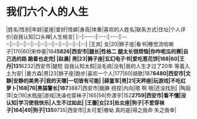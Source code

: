 # 我们六个人的人生


|姓名|性别|年龄|星座|爱好|怪癖|身高|体重|喜欢的人姓名|联系方式|住址|个人评价|自我认知|口头禅|人生格言|
|:-|:----:|:---:|:---:|:---:|:-:|:-:|:-:|:-:|:-:|:-:|:-:|:-:|:-:|-:|:-:|
|王岚| 女|20|狮子座|看书|睡觉流哈喇子|170|60|宋仲基|184****5826|西安市|腿长|性格二 腿太长很烦恼|你咋呢瓜的赛|自己选的路 跪着也走完|
|赵晨| 男|23|狮子座|玄幻电子书|爱吃葱花饼|168|60|王丹|131****6232|西安市|腿短 自我认知太假|没毛病|没有|我的人生才过了20年 等着入土为安|
|姜方森|男|23|狮子座|跑步|喜欢一个人|177|60|胡歌|187****6480|西安市|文静|安静的美男子|我的天哪|一切皆有可能|
|薛童军|男|21|天秤座|玩游戏|不吃红萝卜|168|76|黑猫警长|187****3887|西安市|腼腆 扭捏|内向|嗯 啊 哦|还没找到|
|陶丽萍|女|18|水瓶座|游戏|洗澡也穿袜子|165|56|乔潇宇|152****2759|西安市|看不懂|没认知|学习使我快乐|人生不过如此|
|王蕾|女|23|处女座|狗子|不爱穿袜子|164|49|狗子|135****9735|西安市||太可爱|嗷呦 真的是|得之我命 失之我幸|
